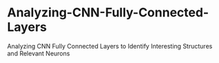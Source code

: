 # Analyzing-CNN-Fully-Connected-Layers
Analyzing CNN Fully Connected Layers to Identify Interesting Structures and Relevant Neurons
